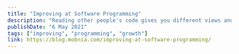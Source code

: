 ```yaml
---
title: "Improving at Software Programming"
description: "Reading other people's code gives you different views and implementations to solve problems."
publishDate: "6 May 2021"
tags: ["improving", "programming", "growth"]
link: https://blog.mobnia.com/improving-at-software-programming/
---
```

